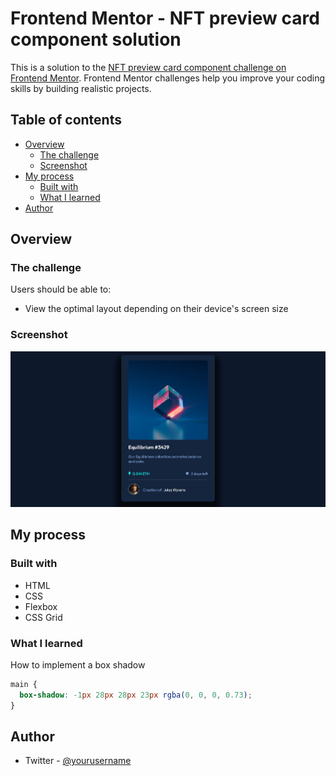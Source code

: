 # Frontend Mentor - NFT preview card component solution

This is a solution to the [NFT preview card component challenge on Frontend Mentor](https://www.frontendmentor.io/challenges/nft-preview-card-component-SbdUL_w0U). Frontend Mentor challenges help you improve your coding skills by building realistic projects. 

## Table of contents

- [Overview](#overview)
  - [The challenge](#the-challenge)
  - [Screenshot](#screenshot)
- [My process](#my-process)
  - [Built with](#built-with)
  - [What I learned](#what-i-learned)
- [Author](#author)



## Overview

### The challenge

Users should be able to:

- View the optimal layout depending on their device's screen size


### Screenshot

![](images/final.JPG)



## My process

### Built with

- HTML
- CSS
- Flexbox
- CSS Grid


### What I learned

How to implement a box shadow


```css
main {
  box-shadow: -1px 28px 28px 23px rgba(0, 0, 0, 0.73);
}
```



## Author

- Twitter - [@yourusername](https://www.twitter.com/saves_42)

